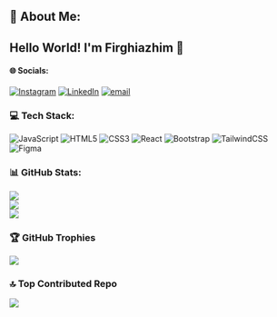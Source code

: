 ## 💫 About Me:

## Hello World! I'm Firghiazhim 👋

#### 🌐 Socials:

[![Instagram](https://img.shields.io/badge/Instagram-%23E4405F.svg?logo=Instagram&logoColor=white)](https://instagram.com/firghiazhim_) [![LinkedIn](https://img.shields.io/badge/LinkedIn-%230077B5.svg?logo=linkedin&logoColor=white)](https://linkedin.com/in/https://www.linkedin.com/in/muhammad-firghi-azhim-61aa412a6?utm_source=share&utm_campaign=share_via&utm_content=profile&utm_medium=android_app) [![email](https://img.shields.io/badge/Email-D14836?logo=gmail&logoColor=white)](mailto:firghiazhim9@gmail.com)

### 💻 Tech Stack:

![JavaScript](https://img.shields.io/badge/javascript-%23323330.svg?style=for-the-badge&logo=javascript&logoColor=%23F7DF1E) ![HTML5](https://img.shields.io/badge/html5-%23E34F26.svg?style=for-the-badge&logo=html5&logoColor=white) ![CSS3](https://img.shields.io/badge/css3-%231572B6.svg?style=for-the-badge&logo=css3&logoColor=white) ![React](https://img.shields.io/badge/react-%2320232a.svg?style=for-the-badge&logo=react&logoColor=%2361DAFB) ![Bootstrap](https://img.shields.io/badge/bootstrap-%238511FA.svg?style=for-the-badge&logo=bootstrap&logoColor=white) ![TailwindCSS](https://img.shields.io/badge/tailwindcss-%2338B2AC.svg?style=for-the-badge&logo=tailwind-css&logoColor=white) ![Figma](https://img.shields.io/badge/figma-%23F24E1E.svg?style=for-the-badge&logo=figma&logoColor=white)

### 📊 GitHub Stats:

![](https://github-readme-stats.vercel.app/api?username=firghiazhim&theme=synthwave&hide_border=false&include_all_commits=true&count_private=false)<br/>
![](https://nirzak-streak-stats.vercel.app/?user=firghiazhim&theme=synthwave&hide_border=false)<br/>
![](https://github-readme-stats.vercel.app/api/top-langs/?username=firghiazhim&theme=synthwave&hide_border=false&include_all_commits=true&count_private=false&layout=compact)

### 🏆 GitHub Trophies

![](https://github-profile-trophy.vercel.app/?username=firghiazhim&theme=radical&no-frame=false&no-bg=true&margin-w=4)

### 🔝 Top Contributed Repo

![](https://github-contributor-stats.vercel.app/api?username=firghiazhim&limit=5&theme=neon&combine_all_yearly_contributions=true)

<!-- Proudly created with GPRM ( https://gprm.itsvg.in ) -->

<!-- ## Hi World! I'm Firghiazhim 👋

![firghiazhim](/img/github-header-image.png)

### Skills

[![My Skills](https://skillicons.dev/icons?i=html,css,javascript,react,tailwind,bootstrap&theme=light)](https://skillicons.dev)

<img src="https://img.shields.io/badge/HTML5-E34F26?style=for-the-badge&logo=html5&logoColor=white" />
<img src="https://img.shields.io/badge/CSS3-1572B6?style=for-the-badge&logo=css3&logoColor=white" />
<img src="https://img.shields.io/badge/CSS3-1572B6?style=for-the-badge&logo=css3&logoColor=white" />
<img src="https://img.shields.io/badge/JavaScript-323330?style=for-the-badge&logo=javascript&logoColor=F7DF1E" />
<img src="https://img.shields.io/badge/Bootstrap-563D7C?style=for-the-badge&logo=bootstrap&logoColor=white" />
<img src="https://img.shields.io/badge/React-20232A?style=for-the-badge&logo=react&logoColor=61DAFB" />
<img src="https://img.shields.io/badge/Tailwind_CSS-38B2AC?style=for-the-badge&logo=tailwind-css&logoColor=white" />

##### Connect with me

![https://instagram.com/firghiazhim_](https://img.shields.io/badge/Instagram-E4405F?style=for-the-badge&logo=instagram&logoColor=white) ![https://instagram.com/firghiazhim_](https://img.shields.io/badge/Gmail-D14836?style=for-the-badge&logo=gmail&logoColor=white) ![https://instagram.com/firghiazhim_](https://img.shields.io/badge/LinkedIn-0077B5?style=for-the-badge&logo=linkedin&logoColor=white)

#### My Github Stats

![Anurag's GitHub stats](https://github-readme-stats.vercel.app/api?username=firghiazhim&show_icons=true&theme=synthwave) -->

